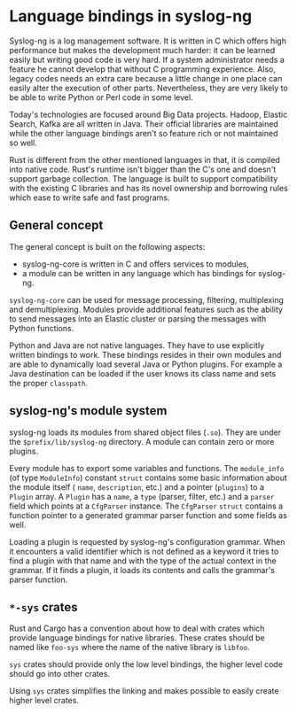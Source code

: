 # Language bindings in syslog-ng

Syslog-ng is a log management software. It is written in C which offers high
performance but makes the development much harder: it can be learned easily but
writing good code is very hard. If a system administrator needs a feature he cannot
develop that without C programming experience. Also, legacy codes needs an
extra care because a little change in one place can easily alter the execution
of other parts. Nevertheless, they are very likely to be able to write Python
or Perl code in some level.

Today's technologies are focused around Big Data projects. Hadoop, Elastic Search,
Kafka are all written in Java. Their official libraries are maintained while
the other language bindings aren't so feature rich or not maintained so well.

Rust is different from the other mentioned languages in that, it is compiled
into native code. Rust's runtime isn't bigger than the C's one and doesn't
support garbage collection. The language is built to support compatibility
with the existing C libraries and has its novel ownership and borrowing rules
which ease to write safe and fast programs.

## General concept

The general concept is built on the following aspects:
* syslog-ng-core is written in C and offers services to modules,
* a module can be written in any language which has bindings for syslog-ng.

`syslog-ng-core` can be used for message processing, filtering, multiplexing
and demultiplexing. Modules provide additional features such as the ability
to send messages into an Elastic cluster or parsing the messages with Python
functions. 

Python and Java are not native languages. They have to use explicitly written
bindings to work. These bindings resides in their own modules and are able to dynamically
load several Java or Python plugins. For example a Java destination can be loaded
if the user knows its class name and sets the proper `classpath`.

## syslog-ng's module system

syslog-ng loads its modules from shared object files (`.so`). They are under
the `$prefix/lib/syslog-ng` directory. A module can contain zero or more plugins.

Every module has to export some variables and functions. The `module_info` (of
type `ModuleInfo`) constant `struct` contains some basic information about the
module itself ( `name`, `description`, etc.) and a pointer (`plugins`) to a
`Plugin` array. A `Plugin` has a `name`, a `type` (parser, filter, etc.) and a
`parser` field which points at a `CfgParser` instance. The `CfgParser` `struct`
contains a function pointer to a generated grammar parser function and some
fields as well.

Loading a plugin is requested by syslog-ng's configuration grammar. When it
encounters a valid identifier which is not defined as a keyword it tries to
find a plugin with that name and with the type of the actual context in the
grammar. If it finds a plugin, it loads its contents and calls the grammar's
parser function.

## `*-sys` crates

Rust and Cargo has a convention about how to deal with crates which provide
language bindings for native libraries. These crates should be named like
`foo-sys` where the name of the native library is `libfoo`.

`sys` crates should provide only the low level bindings, the higher level
code should go into other crates.

Using `sys` crates simplifies the linking and makes possible to easily create
higher level crates.

